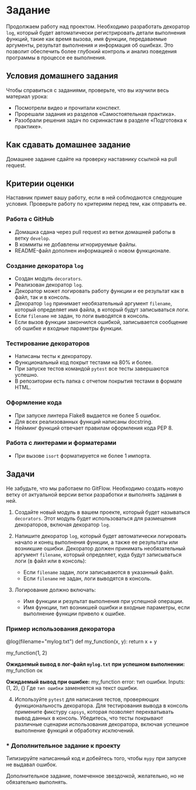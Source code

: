 # Задание

Продолжаем работу над проектом. Необходимо разработать декоратор `log`, который будет автоматически регистрировать детали выполнения функций, такие как время вызова, имя функции, передаваемые аргументы, результат выполнения и информация об ошибках. Это позволит обеспечить более глубокий контроль и анализ поведения программы в процессе ее выполнения.

## Условия домашнего задания

Чтобы справиться с заданиями, проверьте, что вы изучили весь материал урока:

- Посмотрели видео и прочитали конспект.
- Прорешали задания из разделов «Самостоятельная практика».
- Разобрали решения задач по скринкастам в разделе «Подготовка к практике».

## Как сдавать домашнее задание

Домашнее задание сдайте на проверку наставнику ссылкой на pull request.

## Критерии оценки

Наставник примет вашу работу, если в ней соблюдаются следующие условия. Проверьте работу по критериям перед тем, как отправить ее.

### Работа с GitHub

- Домашка сдана через pull request из ветки домашней работы в ветку `develop`.
- В коммиты не добавлены игнорируемые файлы.
- README-файл дополнен информацией о новом функционале.

### Создание декоратора `log`

- Создан модуль `decorators`.
- Реализован декоратор `log`.
- Декоратор может логировать работу функции и ее результат как в файл, так и в консоль.
- Декоратор `log` принимает необязательный аргумент `filename`, который определяет имя файла, в который будут записываться логи.
- Если `filename` не задан, то логи выводятся в консоль.
- Если вызов функции закончился ошибкой, записывается сообщение об ошибке и входные параметры функции.

### Тестирование декораторов

- Написаны тесты к декоратору.
- Функциональный код покрыт тестами на 80% и более.
- При запуске тестов командой `pytest` все тесты завершаются успешно.
- В репозитории есть папка с отчетом покрытия тестами в формате HTML.

### Оформление кода

- При запуске линтера Flake8 выдается не более 5 ошибок.
- Для всех реализованных функций написаны docstring.
- Нейминг функций отвечает правилам оформления кода PEP 8.

### Работа с линтерами и форматерами

- При вызове `isort` форматируется не более 1 импорта.
## Задачи

Не забудьте, что мы работаем по GitFlow. Необходимо создать новую ветку от актуальной версии ветки разработки и выполнять задания в ней.

1. Создайте новый модуль в вашем проекте, который будет называться `decorators`. Этот модуль будет использоваться для размещения декораторов, включая декоратор `log`.

2. Напишите декоратор `log`, который будет автоматически логировать начало и конец выполнения функции, а также ее результаты или возникшие ошибки. Декоратор должен принимать необязательный аргумент `filename`, который определяет, куда будут записываться логи (в файл или в консоль):

   - Если `filename` задан, логи записываются в указанный файл.
   - Если `filename` не задан, логи выводятся в консоль.

3. Логирование должно включать:
   - Имя функции и результат выполнения при успешной операции.
   - Имя функции, тип возникшей ошибки и входные параметры, если выполнение функции привело к ошибке.

### Пример использования декоратора
@log(filename="mylog.txt")
    def my_function(x, y):
        return x + y

my_function(1, 2)

**Ожидаемый вывод в лог-файл `mylog.txt` при успешном выполнении:**
    my_function ок

**Ожидаемый вывод при ошибке:**
    my_function error: тип ошибки. Inputs: (1, 2), {}
Где `тип ошибки` заменяется на текст ошибки.

4. Используйте `pytest` для написания тестов, проверяющих функциональность декоратора. Для тестирования вывода в консоль примените фикстуру `capsys`, которая позволяет перехватывать вывод данных в консоль. Убедитесь, что тесты покрывают различные сценарии использования декоратора, включая успешное выполнение функций и обработку исключений.

### * Дополнительное задание к проекту

Типизируйте написанный код и добейтесь того, чтобы `mypy` при запуске не выдавал ошибок.

Дополнительное задание, помеченное звездочкой, желательно, но не обязательно выполнять.
